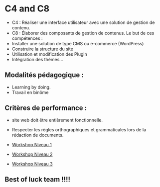 # C4 and C8
- C4 : Réaliser une interface utilisateur avec une solution de gestion de contenu.
- C8 : Élaborer des composants de gestion de contenus. 
Le but de ces compétences :
- Installer une solution de type CMS ou e-commerce (WordPress)
- Construire la structure du site
- Utilisation et modification des Plugin
- Intégration des thémes...
## Modalités pédagogique :

- Learning by doing.
- Travail en binôme

## Critères de performance : 

- site web doit être entièrement fonctionnelle.
- Respecter les règles orthographiques et grammaticales lors de la rédaction de documents.

- [Workshop Niveau 1 ](https://github.com/HananeJab/CMS/blob/main/Workshop%20niveau%201.md) 

- [Workshop Niveau 2 ](https://github.com/HananeJab/CMS/blob/main/Workshop%20niveau%202.md) 

- [Workshop Niveau 3 ](https://github.com/HananeJab/CMS/blob/main/Workshop%20niveau%203.md) 

## Best of luck team !!!!